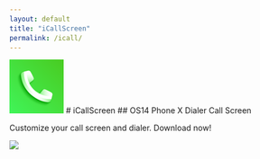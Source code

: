 ```yaml
---
layout: default
title: "iCallScreen"
permalink: /icall/
---
```


<img class="app-icon" src="/images/icall-icon.png"/>
# iCallScreen
## OS14 Phone X Dialer Call Screen

Customize your call screen and dialer. Download now!

<div><a class="app-link" id="googleLink" href="https://play.google.com/store/apps/details?id=com.hqinfosystem.callscreen"><img class="app-icon" src="/images/badgegoogleplay.png"/></a></div>
